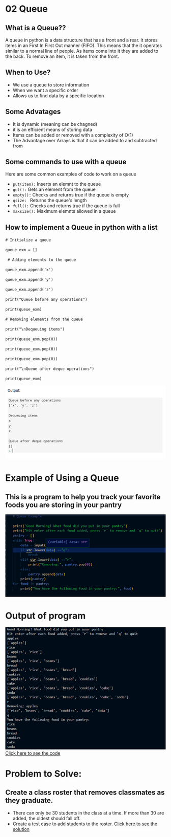 # 02 Queue
## What is a Queue??

A queue in python is a data structure that has a front and a rear. It stores items in an First In First Out manner (FIFO). This means that the it operates similar to a normal line of people. As items come into it they are added to the back. To remove an item, it is taken from the front. 

## When to Use?
* We use a queue to store information 
* When we want a specific order
* Allows us to find data by a specific location

## Some Advatages
* It is dynamic (meaning can be chagned)
* it is an efficient means of storing data
* Items can be added or removed with a complexity of O(1)
* The Advantage over Arrays is that it can be added to and subtracted from

## Some commands to use with a queue
Here are some common examples of code to work on a queue
* ` put(item): ` Inserts an elemnt to the queue
* ` get(): ` Gets an element from the queue
* ` empty(): ` Checks and returns true if the queue is empty
* `qsize: ` Returns the queue's length
* ` full(): ` Checks and returns true if the queue is full
* ` maxsize(): ` Maximum elemnts allowed in a queue
 ## How to implement a Queue in python with a list
  ` # Initialize a queue `

`queue_exm = []`

` # Adding elements to the queue`

`queue_exm.append('x')`

`queue_exm.append('y')`

`queue_exm.append('z')`

`print("Queue before any operations")`

`print(queue_exm)`

`# Removing elements from the queue`

`print("\nDequeuing items")`

`print(queue_exm.pop(0))`

`print(queue_exm.pop(0))`

`print(queue_exm.pop(0))`

`print("\nQueue after deque operations")`

`print(queue_exm)`

![output of Queueing op](pictures/image.png)

# Example of Using a Queue
## This is a program to help you track your favorite foods you are storing in your pantry

![example of a queue](pictures/queue_example.png)
 # Output of program
 ![output](pictures/output_queue.png)
 [Click here to see the code](https://github.com/Leepermatt/cse212-final_project/blob/main/01-python_files.py)
 # Problem to Solve: 
 ## Create a class roster that removes classmates as they graduate.
* There can only be 30 students in the class at a time. If more than 30 are added, the oldest should fall off.
* Create a test case to add students to the roster.
[Click here to see the solution](https://github.com/Leepermatt/cse212-final_project/blob/main/01-python_solution.py)
 